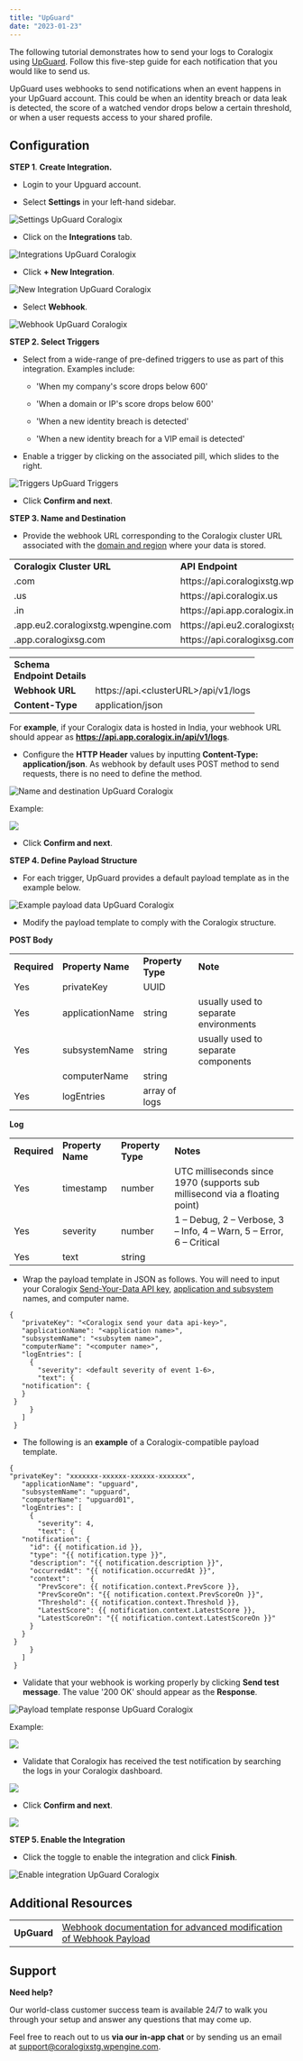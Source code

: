 ```yaml
---
title: "UpGuard"
date: "2023-01-23"
---
```


The following tutorial demonstrates how to send your logs to Coralogix using [UpGuard](https://www.upguard.com/). Follow this five-step guide for each notification that you would like to send us.

UpGuard uses webhooks to send notifications when an event happens in your UpGuard account. This could be when an identity breach or data leak is detected, the score of a watched vendor drops below a certain threshold, or when a user requests access to your shared profile.

## Configuration

**STEP 1**. **Create Integration.**

- Login to your Upguard account.

- Select **Settings** in your left-hand sidebar.

![Settings UpGuard Coralogix](https://lh3.googleusercontent.com/gqGpo_jrjSV0phV1Wqs37nuB93gWRqzzuPV3b7ObkZb_Xw2sZ1uGV-6VFsq4rEPIpXnZoH6EqXXk_2bcsKxWNCcSRZHoq5WZHEGvPvA0ppVfuY287ibSS9IOgEvn0iLdrrJfkbKvlGNfx10PqSjai_NEHnjKzofXDnggz1rTQQuNyvr80mBXCSUOwnc3ng)

- Click on the **Integrations** tab.

![Integrations UpGuard Coralogix](https://lh3.googleusercontent.com/Y7DDOOS_qtZKDXsTZVIRFgZxlHJIOtmQIfgW37GQ_6DDonaJVQt2vqenyTZGITb598Z71zU1s00E1xrx1MFlWZgTYSvC2SHDAZbVGh5aKDFqPehmwqH2Jo2fZ1yFv8eBJTFtdIrg3zMx06AOz6uH4r6Rzl21nagktOqDzbOtQHBcRs89MokW9dovB1twxw)

- Click **\+ New Integration**.

![New Integration UpGuard Coralogix](https://lh6.googleusercontent.com/_xFBKGFTQ-WpGqByu_lcGge5o6ZC9gulOWOc9WglqoqGH9lYpYQMGyxKRGJUE5jV7ySnVv5oHh15wy2LcPlD9-KIb57t9-vcxPILKfx1_V38oGL9f8LX67CS8ymOSTi5OaO6KIcQvzEdgpYdlNWRAm1oCYqXjPYZsAgYCJKxG2N__GErXBEwZGfQuxtKgA)

- Select **Webhook**.

![Webhook UpGuard Coralogix](https://lh3.googleusercontent.com/_GqpM7lD2alEBPz9k2pHrveOVC6b9NVh0F7ZiKhowhOk6nB9OKAjncG3x0Ymz8e5mCnU3GZ37x0UyUcgGs9EpGSEhzscjYBVo1H16tfCUgFdn1l8IL5nJQBzM1fYVRKAqpsyNmUiVfnVq_IGiuw7B1ypjkx51nSyWzkm-OgA2wnFnFX_Xi082g5V7Pge2A)

**STEP 2. Select Triggers**

- Select from a wide-range of pre-defined triggers to use as part of this integration. Examples include:
    - 'When my company's score drops below 600'
    
    - 'When a domain or IP's score drops below 600'
    
    - 'When a new identity breach is detected'
    
    - 'When a new identity breach for a VIP email is detected'

- Enable a trigger by clicking on the associated pill, which slides to the right.

![Triggers UpGuard Triggers](https://lh6.googleusercontent.com/kscB2jgi6XVGPyOPrU6iTjp43cn9DbC2uEEsYY8zBbd4ydxbCXdLDYRd5CYLVikkFgmh3b4RsLSFuh3ZWgrNYxIn_jgseE0-7Dpyh7D7BnRcY_uO4bufUfR1Vyy8QAsmJq2X7epvVWKS541Fv0bQgs3_FqnxKwsYEbMe0w4A8Rvy62twNfyCjSbCnM3QRw)

- Click **Confirm and next**.

**STEP 3. Name and Destination**

- Provide the webhook URL corresponding to the Coralogix cluster URL associated with the [domain and region](https://coralogixstg.wpengine.com/docs/coralogix-domain/) where your data is stored.

<table><tbody><tr><td><strong>Coralogix</strong> <strong>Cluster URL</strong></td><td><strong>API</strong> <strong>Endpoint</strong></td></tr><tr><td>.com</td><td>https://api.coralogixstg.wpengine.com</td></tr><tr><td>.us</td><td>https://api.coralogix.us</td></tr><tr><td>.in</td><td>https://api.app.coralogix.in</td></tr><tr><td>.app.eu2.coralogixstg.wpengine.com</td><td>https://api.eu2.coralogixstg.wpengine.com</td></tr><tr><td>.app.coralogixsg.com</td><td>https://api.coralogixsg.com</td></tr></tbody></table>

<table><tbody><tr><td><strong>Schema</strong><br><strong>Endpoint Details</strong></td><td></td></tr><tr><td><strong>Webhook URL</strong></td><td>https://api.&lt;clusterURL&gt;/api/v1/logs</td></tr><tr><td><strong>Content-Type&nbsp;</strong></td><td>application/json</td></tr></tbody></table>

For **example**, if your Coralogix data is hosted in India, your webhook URL should appear as **https://api.app.coralogix.in/api/v1/logs**.

- Configure the **HTTP Header** values by inputting **Content-Type: application/json**. As webhook by default uses POST method to send requests, there is no need to define the method.

![Name and destination UpGuard Coralogix](https://lh4.googleusercontent.com/hpOy34RmcwTjAGe14SSvbSoECZq8kPBvlLDmrjMRZpvW6WEGCxlAFpuoLoDDU970OnWXMfAfA9xmxHV1AKgXsZqeqnZns8uPKaqlSzdxoVoISetq1LRFAyyFLeEtju4tULBTEBaA6mnF6rfyQ1PYLFCoD2pt6OT7P5s628jHDDdlqDk4BTPjSJf2dn2izw)

  
Example:

![](images/image-4-1024x702.png)

- Click **Confirm and next**.

**STEP 4. Define Payload Structure**

- For each trigger, UpGuard provides a default payload template as in the example below.

![Example payload data UpGuard Coralogix](https://lh4.googleusercontent.com/DrrpV6Q2Xl0rWYvjYEOHpZeoc4bJb4pNfgWgdIeXVojg5OCmqrVHppRGs5sH8jaEWJz2oMJw9q6syv945v3gSHCin1UZTzgUFTJ0JDoiqTV6hnpUpYJH_YNEXPgZymYtxcZrEzPIlkTVApDUE6KpRIMw_fPdGxaLwdk4dZL7ZRdJLSxZrw_3bVKxdlwfPQ)

- Modify the payload template to comply with the Coralogix structure.

**POST Body**

<table><tbody><tr><td><strong>Required</strong></td><td><strong>Property Name</strong></td><td><strong>Property Type</strong></td><td><strong>Note</strong></td></tr><tr><td>Yes</td><td>privateKey</td><td>UUID</td><td></td></tr><tr><td>Yes</td><td>applicationName</td><td>string</td><td>usually used to separate environments</td></tr><tr><td>Yes</td><td>subsystemName</td><td>string</td><td>usually used to separate components</td></tr><tr><td></td><td>computerName</td><td>string</td><td></td></tr><tr><td>Yes</td><td>logEntries</td><td>array of logs</td><td></td></tr></tbody></table>

**Log**

<table><tbody><tr><td><strong>Required</strong></td><td><strong>Property Name</strong></td><td><strong>Property Type</strong></td><td><strong>Notes</strong></td></tr><tr><td>Yes</td><td>timestamp</td><td>number</td><td>UTC milliseconds since 1970 (supports sub millisecond via a floating point)</td></tr><tr><td>Yes</td><td>severity</td><td>number</td><td>1 – Debug, 2 – Verbose, 3 – Info, 4 – Warn, 5 – Error, 6 – Critical</td></tr><tr><td>Yes</td><td>text</td><td>string</td><td></td></tr></tbody></table>

- Wrap the payload template in JSON as follows. You will need to input your Coralogix [Send-Your-Data API key](https://coralogixstg.wpengine.com/docs/send-your-data-api-key/), [application and subsystem](https://coralogixstg.wpengine.com/docs/application-and-subsystem-names/) names, and computer name.

```
{
   "privateKey": "<Coralogix send your data api-key>",
   "applicationName": "<application name>",
   "subsystemName": "<subsytem name>",
   "computerName": "<computer name>",
   "logEntries": [
     {
       "severity": <default severity of event 1-6>,
       "text": {
   "notification": {
   }
 }
     }
   ]
 }
```

- The following is an **example** of a Coralogix-compatible payload template.

```
{ 
"privateKey": "xxxxxxx-xxxxxx-xxxxxx-xxxxxxx",
   "applicationName": "upguard",
   "subsystemName": "upguard",
   "computerName": "upguard01",
   "logEntries": [
     {
       "severity": 4,
       "text": {
   "notification": {
     "id": {{ notification.id }},
     "type": "{{ notification.type }}",
     "description": "{{ notification.description }}",
     "occurredAt": "{{ notification.occurredAt }}",
     "context":     {
       "PrevScore": {{ notification.context.PrevScore }},
       "PrevScoreOn": "{{ notification.context.PrevScoreOn }}",
       "Threshold": {{ notification.context.Threshold }},
       "LatestScore": {{ notification.context.LatestScore }},
       "LatestScoreOn": "{{ notification.context.LatestScoreOn }}"
     }
   }
 }
     }
   ]
 }
```

- Validate that your webhook is working properly by clicking **Send test message**. The value '200 OK' should appear as the **Response**.

![Payload template response UpGuard Coralogix](https://lh4.googleusercontent.com/JCTLFfvwULkmLjK2tqEbwB2DqYnj4tQHvYR0iGx-2mx17grgVbULcjCvRMmoeYQsGlAaXMrWD9esDVL15EYSCFpBAYtGa0hASPSsViOV34_p-MdSTnjj7iSc-GYkOZpkrKws7V3jrHUDL8ITrr7MA-wGTA0KQ5JbdHHIP5r5zwofQnvJL-rtf_i08jTp1g)

Example:  

![](images/image-5-1024x878.png)

- Validate that Coralogix has received the test notification by searching the logs in your Coralogix dashboard.

![](images/image-8-1024x248.png)

- Click **Confirm and next**.

![](images/image-7-1024x316.png)

  
  

**STEP 5. Enable the Integration**

- Click the toggle to enable the integration and click **Finish**.

![Enable integration UpGuard Coralogix](https://lh3.googleusercontent.com/UKZ1qJa0JNjITHX0Jrbz58bMD7WEOndq2PKDFFl3DlC0XsKyyWyGbmnapEJ37uEm4nXAq6ga96m_k9Q5urIaZ6b11-fQzmuL_qNUhN4BarEkvWnqVZ0dbN79JA7kBDeUKWnICsVME4NuH_kDQLYADDxIh1i5IF1DJJ69OdJXqozuBG22T-cJ_yEjSfKL3A)

## A**dditional Resources**

<table><tbody><tr><td><strong>UpGuard</strong></td><td><a href="https://help.upguard.com/en/articles/4205928-how-to-integrate-upguard-with-other-services-using-webhooks">Webhook documentation for advanced modification of Webhook Payload</a></td></tr></tbody></table>

## **Support**

**Need help?**

Our world-class customer success team is available 24/7 to walk you through your setup and answer any questions that may come up.

Feel free to reach out to us **via our in-app chat** or by sending us an email at [support@coralogixstg.wpengine.com](mailto:support@coralogixstg.wpengine.com).
